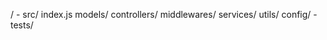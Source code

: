 /
    - src/
        index.js
        models/
        controllers/
        middlewares/
        services/
        utils/
        config/
    - tests/
